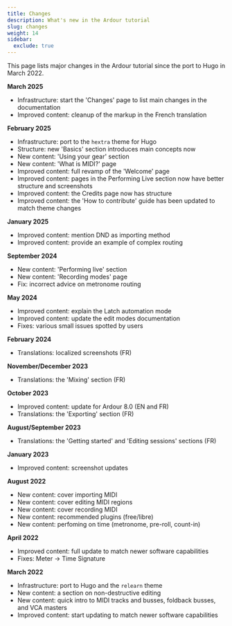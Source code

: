 ```yaml
---
title: Changes
description: What's new in the Ardour tutorial
slug: changes
weight: 14
sidebar:
  exclude: true
---
```


This page lists major changes in the Ardour tutorial since the port to Hugo in March 2022.

**March 2025**

- Infrastructure: start the 'Changes' page to list main changes in the documentation
- Improved content: cleanup of the markup in the French translation

**February 2025**

- Infrastructure: port to the `hextra` theme for Hugo
- Structure: new 'Basics' section introduces main concepts now
- New content: 'Using your gear' section
- New content: 'What is MIDI?' page
- Improved content: full revamp of the 'Welcome' page
- Improved content: pages in the Performing Live section now have better structure and screenshots
- Improved content: the Credits page now has structure
- Improved content: the 'How to contribute' guide has been updated to match theme changes

**January 2025**

- Improved content: mention DND as importing method
- Improved content: provide an example of complex routing

**September 2024**

- New content: 'Performing live' section
- New content: 'Recording modes' page
- Fix: incorrect advice on metronome routing

**May 2024**

- Improved content: explain the Latch automation mode
- Improved content: update the edit modes documentation
- Fixes: various small issues spotted by users

**February 2024**

- Translations: localized screenshots (FR)

**November/December 2023**

- Translations: the 'Mixing' section (FR)

**October 2023**

- Improved content: update for Ardour 8.0 (EN and FR)
- Translations: the 'Exporting' section (FR)

**August/September 2023**

- Translations: the 'Getting started' and 'Editing sessions' sections (FR)

**January 2023**

- Improved content: screenshot updates

**August 2022**

- New content: cover importing MIDI
- New content: cover editing MIDI regions
- New content: cover recording MIDI
- New content: recommended plugins (free/libre)
- New content: perfoming on time (metronome, pre-roll, count-in)

**April 2022**

- Improved content: full update to match newer software capabilities 
- Fixes: Meter -> Time Signature

**March 2022**

- Infrastructure: port to Hugo and the `relearn` theme
- New content: a section on non-destructive editing
- New content: quick intro to MIDI tracks and busses, foldback busses, and VCA masters
- Improved content: start updating to match newer software capabilities 
